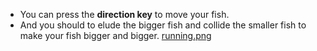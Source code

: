 * You can press the **direction key** to move your fish.  
* And you should to elude the bigger fish and collide the smaller fish to make your fish bigger and bigger.
[running.png](https://github.com/gengxk628/Java/blob/master/small%20games/fish/running.png)
